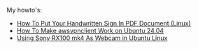 My howto's:

- [How To Put Your Handwritten Sign In PDF Document (Linux)](https://gist.github.com/tomaszgiba/00a9da6893412f4b54824ddab46359c5)
- [How To Make awsvpnclient Work on Ubuntu 24.04](https://gist.github.com/tomaszgiba/4b0c04a6b4b0048e6a582b19133014b7)
- [Using Sony RX100 mk4 As Webcam in Ubuntu Linux](https://github.com/tomaszgiba/tomaszgiba.github.io/blob/main/using_sony_rx100mk4_as_webcam.md)
